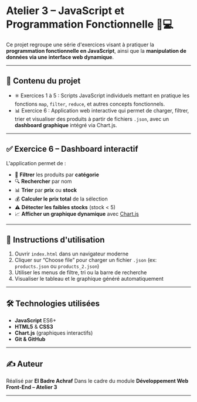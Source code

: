 # Atelier 3 – JavaScript et Programmation Fonctionnelle 🧠💻

Ce projet regroupe une série d'exercices visant à pratiquer la **programmation fonctionnelle en JavaScript**, ainsi que la **manipulation de données via une interface web dynamique**.

---

## 📌 Contenu du projet

- ✳️ Exercices 1 à 5 : Scripts JavaScript individuels mettant en pratique les fonctions `map`, `filter`, `reduce`, et autres concepts fonctionnels.
- 📊 Exercice 6 : Application web interactive qui permet de charger, filtrer, trier et visualiser des produits à partir de fichiers `.json`, avec un **dashboard graphique** intégré via Chart.js.

---

## ✅ Exercice 6 – Dashboard interactif

L'application permet de :

- 📂 **Filtrer** les produits par **catégorie**
- 🔍 **Rechercher** par nom
- 📊 **Trier** par **prix** ou **stock**
- 💰 **Calculer le prix total** de la sélection
- ⚠️ **Détecter les faibles stocks** (stock < 5)
- 📈 **Afficher un graphique dynamique** avec [Chart.js](https://www.chartjs.org)

---

## 🚀 Instructions d'utilisation

1. Ouvrir `index.html` dans un navigateur moderne
2. Cliquer sur “Choose file” pour charger un fichier `.json` (ex: `products.json` ou `products_2.json`)
3. Utiliser les menus de filtre, tri ou la barre de recherche
4. Visualiser le tableau et le graphique généré automatiquement

---

## 🛠 Technologies utilisées

- **JavaScript** ES6+
- **HTML5** & **CSS3**
- **Chart.js** (graphiques interactifs)
- **Git & GitHub**

---

## ✍️ Auteur

Réalisé par **El Badre Achraf**
Dans le cadre du module **Développement Web Front-End – Atelier 3**

---
